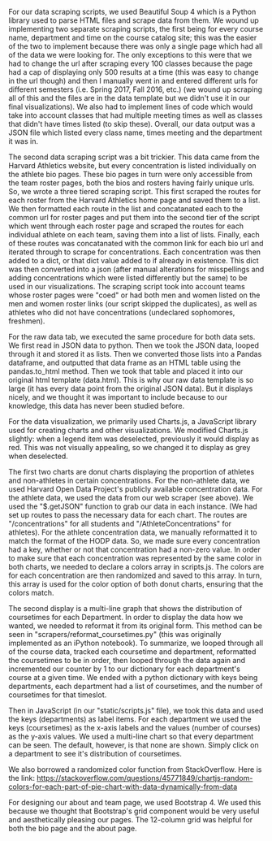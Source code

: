 For our data scraping scripts, we used Beautiful Soup 4 which is a Python library used to parse HTML files and scrape data
from them. We wound up implementing two separate scraping scripts, the first being for every course name, department and
time on the course catalog site; this was the easier of the two to implement because there was only a single page which had
all of the data we were looking for. The only exceptions to this were that we had to change the url after scraping every 100
classes because the page had a cap of displaying only 500 results at a time (this was easy to change in the url though) and
then I manually went in and entered different urls for different semesters (i.e. Spring 2017, Fall 2016, etc.) (we wound up
scraping all of this and the files are in the data template but we didn't use it in our final visualizations). We also had to
implement lines of code which would take into account classes that had multiple meeting times as well as classes that didn't
have times listed (to skip these). Overall, our data output was a JSON file which listed every class name, times meeting and
the department it was in.

The second data scraping script was a bit trickier. This data came from the Harvard Athletics website, but every
concentration is listed individually on the athlete bio pages. These bio pages in turn were only accessible from the team roster
pages, both the bios and rosters having fairly unique urls. So, we wrote a three tiered scraping script. This first scraped
the routes for each roster from the Harvard Athletics home page and saved them to a list. We then formatted each route in the
list and concatanated each to the common url for roster pages and put them into the second tier of the script which went through
each roster page and scraped the routes for each individual athlete on each team, saving them into a list of lists. Finally,
each of these routes was concatanated with the common link for each bio url and iterated through to scrape for concentrations.
Each concentration was then added to a dict, or that dict value added to if already in existence. This dict was then converted
into a json (after manual alterations for misspellings and adding concentrations which were listed differently but the same) to
be used in our visualizations. The scraping script took into account teams whose roster pages were "coed" or had both men
and women listed on the men and women roster links (our script skipped the duplicates), as well as athletes who did not have
concentrations (undeclared sophomores, freshmen).

For the raw data tab, we executed the same procedure for both data sets. We first read in JSON data to python. Then we took
the JSON data, looped through it and stored it as lists. Then we converted those lists into a Pandas dataframe, and
outputted that data frame as an HTML table using the pandas.to_html method. Then we took that table and placed it into our
original html template (data.html). This is why our raw data template is so large (it has every data point from the original JSON data).
But it displays nicely, and we thought it was important to include because to our knowledge, this data has never been
studied before.

For the data visualization, we primarily used Charts.js, a JavaScript library used for creating charts and other visualizations.
We modified Charts.js slightly: when a legend item was deselected, previously it would display as red. This was not visually
appealing, so we changed it to display as grey when deselected.

The first two charts are donut charts displaying the proportion of athletes and non-athletes in certain concentrations.
For the non-athlete data, we used Harvard Open Data Project's publicly available concentration data. For the athlete data, we
used the data from our web scraper (see above). We used the "$.getJSON" function to grab our data in each instance. (We had
set up routes to pass the necessary data for each chart. The routes are "/concentrations" for all students and
"/AthleteConcentrations" for athletes). For the athlete concentration data, we manually reformatted it to match the format of the HODP data.
So, we made sure every concentration had a key, whether or not that concentration had a non-zero value.
In order to make sure that each concentration was represented by the same color in both charts, we needed to declare a colors array
in scripts.js. The colors are for each concentration are then randomized and saved to this array. In turn, this array is used
for the color option of both donut charts, ensuring that the colors match.

The second display is a multi-line graph that shows the distribution of coursetimes for each Department. In order to display
the data how we wanted, we needed to reformat it from its original form. This method can be seen in
"scrapers/reformat_coursetimes.py" (this was originally implemented as an iPython notebook). To summarize, we looped through all of the course data, tracked each coursetime and
department, reformatted the coursetimes to be in order, then looped through the data again and incremented our counter by 1 to our dictionary
for each department's course at a given time. We ended with a python dictionary with keys being departments, each department
had a list of coursetimes, and the number of coursetimes for that timeslot.

Then in JavaScript (in our "static/scripts.js" file), we took this data and used the keys (departments) as label items. For
each department we used the keys (coursetimes) as the x-axis labels and the values (number of courses) as the y-axis values.
We used a multi-line chart so that every department can be seen. The default, however, is that none are shown. Simply click
on a department to see it's distribution of coursetimes.

We also borrowed a randomized color function from StackOverflow. Here is the link: https://stackoverflow.com/questions/45771849/chartjs-random-colors-for-each-part-of-pie-chart-with-data-dynamically-from-data

For designing our about and team page, we used Bootstrap 4. We used this because we thought that Bootstrap's grid component
would be very useful and aesthetically pleasing our pages. The 12-column grid was helpful for both the bio page and the about
page.
